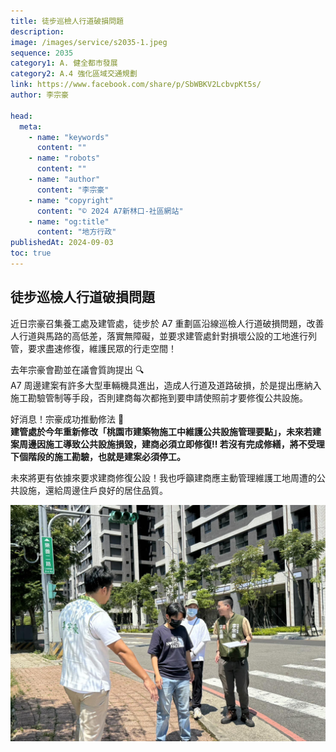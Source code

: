 ```yaml
---
title: 徒步巡檢人行道破損問題
description:
image: /images/service/s2035-1.jpeg
sequence: 2035
category1: A. 健全都市發展
category2: A.4 強化區域交通規劃
link: https://www.facebook.com/share/p/SbWBKV2LcbvpKt5s/
author: 李宗豪

head:
  meta:
    - name: "keywords"
      content: ""
    - name: "robots"
      content: ""
    - name: "author"
      content: "李宗豪"
    - name: "copyright"
      content: "© 2024 A7新林口-社區網站"
    - name: "og:title"
      content: "地方行政"
publishedAt: 2024-09-03
toc: true
---
```


## 徒步巡檢人行道破損問題

近日宗豪召集養工處及建管處，徒步於 A7 重劃區沿線巡檢人行道破損問題，改善人行道與馬路的高低差，落實無障礙，並要求建管處針對損壞公設的工地進行列管，要求盡速修復，維護民眾的行走空間！

去年宗豪會勘並在議會質詢提出 🔍  
A7 周邊建案有許多大型車輛機具進出，造成人行道及道路破損，於是提出應納入施工勘驗管制等手段，否則建商每次都拖到要申請使照前才要修復公共設施。

好消息！宗豪成功推動修法 🎉  
**建管處於今年重新修改「桃園市建築物施工中維護公共設施管理要點」，未來若建案周邊因施工導致公共設施損毀，建商必須立即修復‼️ 若沒有完成修繕，將不受理下個階段的施工勘驗，也就是建案必須停工。**

未來將更有依據來要求建商修復公設！我也呼籲建商應主動管理維護工地周遭的公共設施，還給周邊住戶良好的居住品質。

![s2035-1.jpeg](/images/service/s2035-1.jpeg)
